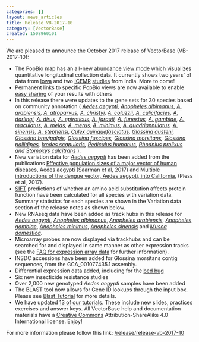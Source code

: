 ```yaml
---
categories: []
layout: news_articles
title: Release VB-2017-10
category: [VectorBase]
created: 1508960101
---
```

We are pleased to announce the October 2017 release of VectorBase (VB-2017-10):
<ul>
<li>The PopBio map has an all-new <a href="/popbio/map/?view=abnd">abundance view mode</a> which visualizes quantitative longitudinal collection data. It currently shows two years' of data from <a href="/popbio/project/?id=VBP0000194">Iowa</a> and two <a href="/popbio/project/?id=VBP0000162">ICEMR</a> <a href="/popbio/project/?id=VBP0000182">studies</a> from India. More to come!</li>
<li>Permanent links to specific PopBio views are now available to enable <a href="/tutorials/tools-and-resources-tutorials/population-biology-popbio">easy sharing</a> of your results with others
<li>In this release there were updates to the gene sets for 30 species based on community annotation ( <i>
<a href="https://www.vectorbase.org/organisms/aedes-aegypti">Aedes aegypti</a>, 
<a href="https://www.vectorbase.org/organisms/anopheles-albimanus">Anopheles albimanus</a>, 
<a href="https://www.vectorbase.org/organisms/anopheles-arabiensis">A. arabiensis</a>, 
<a href="https://www.vectorbase.org/organisms/anopheles-atroparvus">A. atroparvus</a>, 
<a href="https://www.vectorbase.org/organisms/anopheles-christyi">A. christyi</a>, 
<a href="https://www.vectorbase.org/organisms/anopheles-coluzzii">A. coluzzii</a>, 
<a href="https://www.vectorbase.org/organisms/anopheles-culicifacies">A. culicifacies</a>, 
<a href="https://www.vectorbase.org/organisms/anopheles-darlingi">A. darlingi</a>, 
<a href="https://www.vectorbase.org/organisms/anopheles-dirus">A. dirus</a>, 
<a href="https://www.vectorbase.org/organisms/anopheles-epiroticus">A. epiroticus</a>, 
<a href="https://www.vectorbase.org/organisms/anopheles-farauti">A. farauti</a>, 
<a href="https://www.vectorbase.org/organisms/anopheles-funestus">A. funestus</a>, 
<a href="https://www.vectorbase.org/organisms/anopheles-gambiae">A. gambiae</a>, 
<a href="https://www.vectorbase.org/organisms/anopheles-maculatus">A. maculatus</a>, 
<a href="https://www.vectorbase.org/organisms/anopheles-melas">A. melas</a>, 
<a href="https://www.vectorbase.org/organisms/anopheles-merus">A. merus</a>, 
<a href="https://www.vectorbase.org/organisms/anopheles-minimus">A. minimus</a>, 
<a href="https://www.vectorbase.org/organisms/anopheles-quadriannulatus">A. quadriannulatus</a>, 
<a href="https://www.vectorbase.org/organisms/anopheles-sinensis">A. sinensis</a>, 
<a href="https://www.vectorbase.org/organisms/anopheles-stephensi">A. stephensi</a>, 
<a href="https://www.vectorbase.org/organisms/culex-quinquefasciatus">Culex quinquefasciatus</a>, 
<a href="https://www.vectorbase.org/organisms/glossina-austeni">Glossina austeni</a>, 
<a href="https://www.vectorbase.org/organisms/glossina-brevipalpis">Glossina brevipalpis</a>, 
<a href="https://www.vectorbase.org/organisms/glossina-fuscipes">Glossina fuscipes</a>, 
<a href="https://www.vectorbase.org/organisms/glossina-morsitans">Glossina morsitans</a>, 
<a href="https://www.vectorbase.org/organisms/glossina-pallidipes">Glossina pallidipes</a>, 
<a href="https://www.vectorbase.org/organisms/ixodes-scapularis">Ixodes scapularis</a>, 
<a href="https://www.vectorbase.org/organisms/pediculus-humanus">Pediculus humanus</a>, 
<a href="https://www.vectorbase.org/organisms/rhodnius-prolixus">Rhodnius prolixus</a> and 
<a href="https://www.vectorbase.org/organisms/stomoxys-calcitrans">Stomoxys calcitrans</a> </i>).</li>
<li>New variation data for <i><a href="/organisms/aedes-aegypti">Aedes aegypti</a></i> has been added from the publications <a href="/publications/effective-population-sizes-major-vector-human-diseases-aedes-aegypti">Effective population sizes of a major vector of human diseases, Aedes aegypti</a> (Saarman et al, 2017) and <a href="/publications/multiple-introductions-dengue-vector-aedes-aegypti-california#overlay-context=publications">Multiple introductions of the dengue vector, Aedes aegypti, into California.</a> (Pless et al, 2017).
<li><a href="http://sift.jcvi.org/">SIFT</a> predictions of whether an amino acid substitution affects protein function have been calculated for all species with variation data. Summary statistics for each species are shown in the Variation data section of the release notes as shown below.</li>
<li>New RNAseq data have been added as track hubs in this release for 
<i><a href="/organisms/aedes-aegypti">Aedes aegypti</a></i>,  
<i><a href="/organisms/anopheles-albimanus">Anopheles albimanus</a></i>, 
<i><a href="/organisms/anopheles-arabiensis">Anopheles arabiensis</a></i>, 
<i><a href="/organisms/anopheles-gambiae">Anopheles gambiae</a></i>,  
<i><a href="/organisms/anopheles-minimus">Anopheles minimus</a></i>,
<i><a href="/organisms/anopheles-sinensis">Anopheles sinensis</a></i> and 
<i><a href="/organisms/musca-domestica">Musca domestica</a></i>.
</li>
<li>Microarray probes are now displayed via trackhubs and can be searched for and displayed in same manner as other expression tracks (see the <a href="/faqs/which-microarrays-data-do-you-have">FAQ for expression array data</a> for further information).</li>
<li>INSDC accessions have been added for Glossina morsitans contig sequences, from the GCA_001077435.1 assembly. </li>
<li>Differential expression data added, including for the <a href="/organisms/cimex-lectularius">bed bug</a></li>
<li>Six new insecticide resistance studies</li>
<li>Over 2,000 new genotyped <i>Aedes aegypti</i> samples have been added</li> 
<li>The BLAST tool now allows for Gene ID lookups through the input box.  Please see <a href="/tutorials/tools-and-resources-tutorials/blast"> Blast Tutorial</a> for more details. </li>
<li>We have updated <a href="/tutorials">13 of our tutorials</a>. These include new slides, practices exercises and answer keys. All VectorBase help and documentation materials have a <a href="https://creativecommons.org/licenses/by-sa/4.0/">Creative Commons</a> Attribution-ShareAlike 4.0 International license. Enjoy!</li>
</ul>

For more information please follow this link: <a href="/release/release-vb-2017-10">/release/release-vb-2017-10</a>
